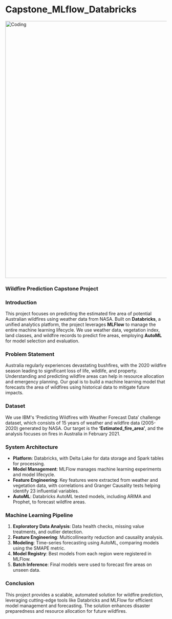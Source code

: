 # Capstone_MLflow_Databricks

<img align="center" alt="Coding" width="800" src="https://miro.medium.com/v2/resize:fit:720/format:webp/1*OVqzvRSNWloHMYCF1EZtqg.png">

### Wildfire Prediction Capstone Project

### Introduction
This project focuses on predicting the estimated fire area of potential Australian wildfires using weather data from NASA. Built on **Databricks**, a unified analytics platform, the project leverages **MLFlow** to manage the entire machine learning lifecycle. We use weather data, vegetation index, land classes, and wildfire records to predict fire areas, employing **AutoML** for model selection and evaluation.

### Problem Statement
Australia regularly experiences devastating bushfires, with the 2020 wildfire season leading to significant loss of life, wildlife, and property. Understanding and predicting wildfire areas can help in resource allocation and emergency planning. Our goal is to build a machine learning model that forecasts the area of wildfires using historical data to mitigate future impacts.

### Dataset
We use IBM's ‘Predicting Wildfires with Weather Forecast Data’ challenge dataset, which consists of 15 years of weather and wildfire data (2005-2020) generated by NASA. Our target is the **‘Estimated_fire_area’**, and the analysis focuses on fires in Australia in February 2021.

### System Architecture
- **Platform**: Databricks, with Delta Lake for data storage and Spark tables for processing.
- **Model Management**: MLFlow manages machine learning experiments and model lifecycle.
- **Feature Engineering**: Key features were extracted from weather and vegetation data, with correlations and Granger Causality tests helping identify 23 influential variables.
- **AutoML**: Databricks AutoML tested models, including ARIMA and Prophet, to forecast wildfire areas.

### Machine Learning Pipeline
1. **Exploratory Data Analysis**: Data health checks, missing value treatments, and outlier detection.
2. **Feature Engineering**: Multicollinearity reduction and causality analysis.
3. **Modeling**: Time-series forecasting using AutoML, comparing models using the SMAPE metric.
4. **Model Registry**: Best models from each region were registered in MLFlow.
5. **Batch Inference**: Final models were used to forecast fire areas on unseen data.

### Conclusion
This project provides a scalable, automated solution for wildfire prediction, leveraging cutting-edge tools like Databricks and MLFlow for efficient model management and forecasting. The solution enhances disaster preparedness and resource allocation for future wildfires.
